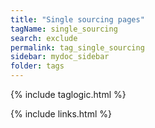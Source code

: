 ```yaml
---
title: "Single sourcing pages"
tagName: single_sourcing
search: exclude
permalink: tag_single_sourcing
sidebar: mydoc_sidebar
folder: tags
---
```

{% include taglogic.html %}

{% include links.html %}

